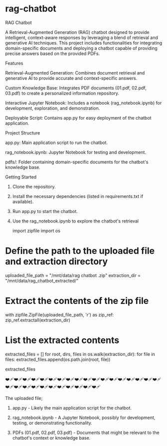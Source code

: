 # rag-chatbot
RAG Chatbot

A Retrieval-Augmented Generation (RAG) chatbot designed to provide intelligent, context-aware responses by leveraging a blend of retrieval and generative AI techniques. This project includes functionalities for integrating domain-specific documents and deploying a chatbot capable of providing precise answers based on the provided PDFs.

Features

Retrieval-Augmented Generation: Combines document retrieval and generative AI to provide accurate and context-specific answers.

Custom Knowledge Base: Integrates PDF documents (01.pdf, 02.pdf, 03.pdf) to create a personalized information repository.

Interactive Jupyter Notebook: Includes a notebook (rag_notebook.ipynb) for development, exploration, and demonstration.

Deployable Script: Contains app.py for easy deployment of the chatbot application.


Project Structure

app.py: Main application script to run the chatbot.

rag_notebook.ipynb: Jupyter Notebook for testing and development.

pdfs/: Folder containing domain-specific documents for the chatbot's knowledge base.


Getting Started

1. Clone the repository.


2. Install the necessary dependencies (listed in requirements.txt if available).


3. Run app.py to start the chatbot.


4. Use the rag_notebook.ipynb to explore the chatbot's retrieval

   import zipfile
import os

# Define the path to the uploaded file and extraction directory
uploaded_file_path = "/mnt/data/rag chatbot .zip"
extraction_dir = "/mnt/data/rag_chatbot_extracted/"

# Extract the contents of the zip file
with zipfile.ZipFile(uploaded_file_path, 'r') as zip_ref:
    zip_ref.extractall(extraction_dir)

# List the extracted contents
extracted_files = []
for root, dirs, files in os.walk(extraction_dir):
    for file in files:
        extracted_files.append(os.path.join(root, file))

extracted_files

❤‍🩹❤‍🩹❤‍🩹❤‍🩹❤‍🩹❤‍🩹❤‍🩹❤‍🩹❤‍🩹❤‍🩹❤‍🩹❤‍🩹❤‍🩹❤‍🩹❤‍🩹❤‍🩹❤‍🩹❤‍🩹❤‍🩹❤‍🩹❤‍🩹❤‍🩹❤‍🩹❤‍🩹❤‍🩹❤‍🩹❤‍🩹❤‍🩹❤‍🩹


The uploaded file;
1. app.py - Likely the main application script for the chatbot.


2. rag_notebook.ipynb - A Jupyter Notebook, possibly for development, testing, or demonstrating functionality.


3. PDFs (01.pdf, 02.pdf, 03.pdf) - Documents that might be relevant to the chatbot's context or knowledge base.
